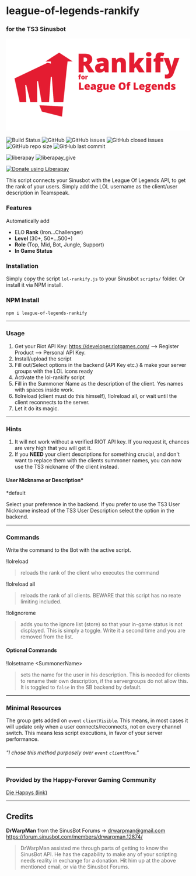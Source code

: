 # league-of-legends-rankify
### for the TS3 Sinusbot

![rankify](img/lolrankify_logo_preview.png "LoL Rankify Preview Logo")

![Build Status](https://travis-ci.com/frizzant/league-of-legends-rankify.svg?branch=master)
![GitHub](https://img.shields.io/github/license/frizzant/league-of-legends-rankify)
![GitHub issues](https://img.shields.io/github/issues-raw/frizzant/league-of-legends-rankify)
![GitHub closed issues](https://img.shields.io/github/issues-closed-raw/frizzant/league-of-legends-rankify)
![GitHub repo size](https://img.shields.io/github/repo-size/frizzant/league-of-legends-rankify)
![GitHub last commit](https://img.shields.io/github/last-commit/frizzant/league-of-legends-rankify)

![liberapay](http://img.shields.io/liberapay/patrons/Frizzant.svg?logo=liberapay)
![liberapay_give](http://img.shields.io/liberapay/receives/Frizzant.svg?logo=liberapay)

<a href="https://liberapay.com/Frizzant/donate"><img alt="Donate using Liberapay" src="https://liberapay.com/assets/widgets/donate.svg"></a>


This script connects your Sinusbot with the League Of Legends API,
to get the rank of your users. Simply add the LOL username as the client/user
description in Teamspeak.

### Features

Automatically add
* ELO **Rank** (Iron...Challenger)
* **Level** (30+, 50+...500+)
* **Role** (Top, Mid, Bot, Jungle, Support)
* **In Game Status**

### Installation

Simply copy the script `lol-rankify.js` to your Sinusbot `scripts/` folder.
Or install it via NPM install.

### NPM Install

`npm i league-of-legends-rankify`

---

### Usage

1) Get your Riot API Key: https://developer.riotgames.com/ --> Register Product --> Personal API Key.
2) Install/upload the script
3) Fill out/Select options in the backend (API Key etc.) & make your server groups with the LOL icons ready
4) Activate the lol-rankify script
5) Fill in the Summoner Name as the description of the client. Yes names with spaces inside work.
6) !lolreload (client must do this himself), !lolreload all, or wait until the client reconnects to the server.
7) Let it do its magic.

---

### Hints

1) It will not work without a verified RIOT API key. If you request it, chances are very high that you will get it.
2) If you **NEED** your client descriptions for something crucial, and don't want to replace them with the clients summoner names, you can now use the TS3 nickname of the client instead.

#### User Nickname or Description*
*default

Select your preference in the backend.
If you prefer to use the TS3 User Nickname instead of the TS3 User Description
select the option in the backend.

---

### Commands

Write the command to the Bot with the active script.

!lolreload
> reloads the rank of the client who executes the command

!lolreload all
> reloads the rank of all clients. BEWARE that this script has no reate limiting included.

!lolignoreme
> adds you to the ignore list (store) so that your in-game status is not displayed.
> This is simply a toggle. Write it a second time and you are removed from the list.

#### Optional Commands

!lolsetname \<SummonerName>
> sets the name for the user in his description. This is needed for clients to rename
>their own description, if the servergroups do not allow this. It is toggled to
><code>false</code> in the SB backend by default.

---

### Minimal Resources
The group gets added on `event` `clientVisible`. This means, in most cases it will
update only when a user connects/reconnects, not on every channel switch.
This means less script executions, in favor of your server performance.

###### "I chose this method purposely over `event` `clientMove`."

---

### Provided by the Happy-Forever Gaming Community
[Die Happys (link)][http://happy-forever.xyz]

---

## Credits

**DrWarpMan** from the SinusBot Forums -> drwarpman@gmail.com
https://forum.sinusbot.com/members/drwarpman.12874/

>DrWarpMan assisted me through parts of getting to know the SinusBot API.
He has the capability to make any of your scripting needs reality in
>exchange for a donation.
Hit him up at the above mentioned email, or via the Sinusbot Forums.

[http://happy-forever.xyz]: www.happy-forever.xyz